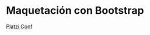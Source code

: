 # Maquetación con Bootstrap
<a href='https://platzi-conf-carmenfrontdev.netlify.app/'>Platzi Conf</a>
